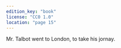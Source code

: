 ```yaml
---
edition_key: "book"
license: "CC0 1.0"
location: "page 15"
---
```

Mr. Talbot
went to London, to take his jornay.
